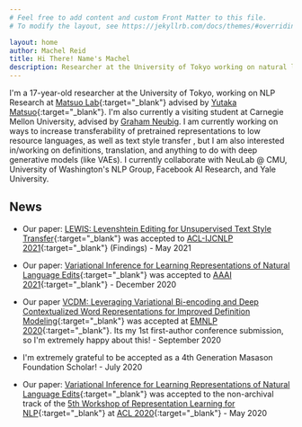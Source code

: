 ```yaml
---
# Feel free to add content and custom Front Matter to this file.
# To modify the layout, see https://jekyllrb.com/docs/themes/#overriding-theme-defaults

layout: home
author: Machel Reid 
title: Hi There! Name's Machel
description: Researcher at the University of Tokyo working on natural language processing research
---
```


I'm a 17-year-old researcher at the University of Tokyo, working on NLP Research at [Matsuo Lab](https://weblab.t.u-tokyo.ac.jp/en/){:target="_blank"} advised by [Yutaka Matsuo](http://ymatsuo.com/){:target="_blank"}. I'm also currently a visiting student at Carnegie Mellon University, advised by [Graham Neubig](http://www.phontron.com). I am currently working on ways to increase transferability of pretrained representations to low resource languages, as well as text style transfer , but I am also interested in/working on definitions, translation, and anything to do with deep generative models (like VAEs). I currently collaborate with NeuLab @ CMU, University of Washington's NLP Group, Facebook AI Research, and Yale University.

## News
* Our paper: [LEWIS: Levenshtein Editing for Unsupervised Text Style Transfer](/resources/reid21lewis.pdf){:target="_blank"} was accepted to [ACL-IJCNLP 2021](https://2021.aclweb.org/){:target="_blank"} (Findings) - May 2021

* Our paper: [Variational Inference for Learning Representations of Natural Language Edits](https://arxiv.org/pdf/2004.09143.pdf){:target="_blank"} was accepted to [AAAI 2021](https://aaai.org/Conferences/AAAI-21/){:target="_blank"} - December 2020

* Our paper [VCDM: Leveraging Variational Bi-encoding and Deep Contextualized Word Representations for Improved Definition Modeling](https://www.aclweb.org/anthology/2020.emnlp-main.513.pdf){:target="_blank"} was accepted at [EMNLP 2020](https://2020.emnlp.org/){:target="_blank"}. Its my 1st first-author conference submission, so I'm extremely happy about this! - September 2020

* I'm extremely grateful to be accepted as a 4th Generation Masason Foundation Scholar! - July 2020

* Our paper: [Variational Inference for Learning Representations of Natural Language Edits](https://arxiv.org/pdf/2004.09143.pdf){:target="_blank"} was accepted to the non-archival track of the [5th Workshop of Representation Learning for NLP](https://sites.google.com/view/repl4nlp2020/){:target="_blank"} at [ACL 2020](http://acl2020.org/){:target="_blank"} - May 2020




